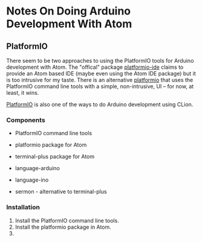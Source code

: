 # Notes On Doing Arduino Development With Atom

## PlatformIO

There seem to be two approaches to using the PlatformIO tools for Arduino development with Atom. The "offical" package [platformio-ide][] claims to provide an Atom based IDE (maybe even using the Atom IDE package) but it is too intrusive for my taste. There is an alternative  [platformio][platformio-atom] that uses the PlatformIO command line tools with a simple, non-intrusive, UI – for now, at least, it wins.

[PlatformIO][platformio-org] is also one of the ways to do Arduino development using CLion.

[platformio-ide]: <>
[platformio-atom]: <https://atom.io/packages/platomformio>
[platformio-org]: <https://platformio.org>

### Components

* PlatformIO command line tools
* platformio package for Atom
* terminal-plus package for Atom

* language-arduino
* language-ino

* sermon - alternative to terminal-plus

### Installation

1. Install the PlatformIO command line tools.
2. Install the platformio package in Atom.
3.
